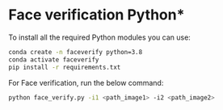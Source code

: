 # Face verification Python\*

To install all the required Python modules you can use:

``` sh
conda create -n faceverify python=3.8
conda activate faceverify
pip install -r requirements.txt

```

For Face verification, run the below command:

``` sh
python face_verify.py -i1 <path_image1> -i2 <path_image2>

```
